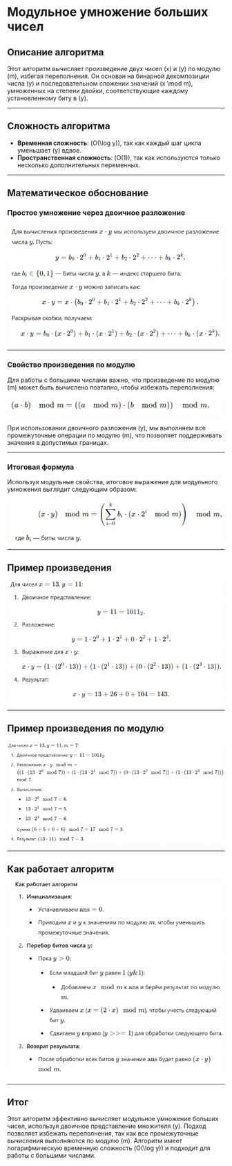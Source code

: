 # Модульное умножение больших чисел

## Описание алгоритма

Этот алгоритм вычисляет произведение двух чисел \(x\) и \(y\) по модулю \(m\), избегая переполнения. Он основан на бинарной декомпозиции числа \(y\) и последовательном сложении значений \(x \mod m\), умноженных на степени двойки, соответствующие каждому установленному биту в \(y\).

---

## Сложность алгоритма

- **Временная сложность**: \(O(\log y)\), так как каждый шаг цикла уменьшает \(y\) вдвое.
- **Пространственная сложность**: \(O(1)\), так как используются только несколько дополнительных переменных.

---

## Математическое обоснование

### Простое умножение через двоичное разложение

![F.1](image.png)

---

### Свойство произведения по модулю

Для работы с большими числами важно, что произведение по модулю \(m\) может быть вычислено поэтапно, чтобы избежать переполнения:

![F.2](image-1.png)

При использовании двоичного разложения \(y\), мы выполняем все промежуточные операции по модулю \(m\), что позволяет поддерживать значения в допустимых границах.

---

### Итоговая формула

Используя модульные свойства, итоговое выражение для модульного умножения выглядит следующим образом:

![F.3](image-2.png)

---

## Пример произведения

![F.4](image-3.png)

---

## Пример произведения по модулю

![F.5](image-4.png)

---

## Как работает алгоритм

![F.6](image-5.png)

---

## Итог

Этот алгоритм эффективно вычисляет модульное умножение больших чисел, используя двоичное представление множителя \(y\). Подход позволяет избежать переполнения, так как все промежуточные вычисления выполняются по модулю \(m\). Алгоритм имеет логарифмическую временную сложность \(O(\log y)\) и подходит для работы с большими числами. 
